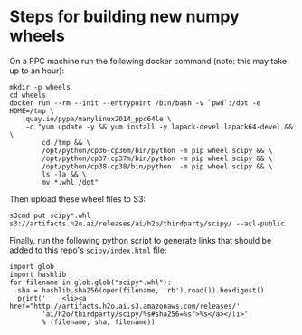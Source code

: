 # Steps for building new numpy wheels

On a PPC machine run the following docker command (note: this may take up to an hour):
```
mkdir -p wheels 
cd wheels
docker run --rm --init --entrypoint /bin/bash -v `pwd`:/dot -e HOME=/tmp \
    quay.io/pypa/manylinux2014_ppc64le \
    -c "yum update -y && yum install -y lapack-devel lapack64-devel && \
        cd /tmp && \
        /opt/python/cp36-cp36m/bin/python -m pip wheel scipy && \
        /opt/python/cp37-cp37m/bin/python -m pip wheel scipy && \
        /opt/python/cp38-cp38/bin/python  -m pip wheel scipy && \
        ls -la && \
        mv *.whl /dot"
```

Then upload these wheel files to S3:
```
s3cmd put scipy*.whl s3://artifacts.h2o.ai/releases/ai/h2o/thirdparty/scipy/ --acl-public
```

Finally, run the following python script to generate links that should be added to this repo's `scipy/index.html` file:
```
import glob
import hashlib
for filename in glob.glob("scipy*.whl"):
  sha = hashlib.sha256(open(filename, 'rb').read()).hexdigest()
  print('    <li><a href="http://artifacts.h2o.ai.s3.amazonaws.com/releases/'
        'ai/h2o/thirdparty/scipy/%s#sha256=%s">%s</a></li>'
        % (filename, sha, filename))
```
